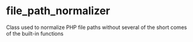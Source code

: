 file_path_normalizer
====================

Class used to normalize PHP file paths without several of the short comes of the built-in functions
